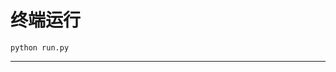 # 终端运行

```shell
python run.py
```
*****************************************************************************************************************************************************************************************************************************************************************************************************************************************************************************************************************************************************************************************************************************************************************************************************************************************************************************************************************************************************************************************************************************************************